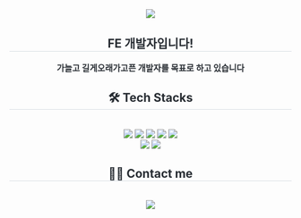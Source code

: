 <div align= "center">
    <img src="https://capsule-render.vercel.app/api?type=waving&color=auto&height=120&text=Welcome!&animation=&fontColor=000000&fontSize=70" />
    </div>
    <div align= "center"> 
    <h2 style="border-bottom: 1px solid #d8dee4; color: #282d33;"> FE 개발자입니다! </h2>  
    <div style="font-weight: 700; font-size: 15px; text-align: center; color: #282d33;"> 가늘고 길게오래가고픈 개발자를 목표로 하고 있습니다 </div> 
    </div>
    <div align= "center">
    <h2 style="border-bottom: 1px solid #d8dee4; color: #282d33;"> 🛠️ Tech Stacks </h2> <br> 
    <div style="margin: 0 auto; text-align: center;" align= "center"> <img src="https://img.shields.io/badge/Javascript-F7DF1E?style=for-the-badge&logo=Javascript&logoColor=white">
          <img src="https://img.shields.io/badge/Nest.js-000000?style=for-the-badge&logo=Next.js&logoColor=white">
          <img src="https://img.shields.io/badge/Node.js-339933?style=for-the-badge&logo=Node.js&logoColor=white">
          <img src="https://img.shields.io/badge/React-61DAFB?style=for-the-badge&logo=React&logoColor=white">
          <img src="https://img.shields.io/badge/Vercel-000000?style=for-the-badge&logo=Vercel&logoColor=white">
          <br/><img src="https://img.shields.io/badge/Notion-000000?style=for-the-badge&logo=Notion&logoColor=white">
          <img src="https://img.shields.io/badge/typescript-%23007ACC.svg?style=for-the-badge&logo=typescript&logoColor=white">
          </div>
    </div>
    <div align= "center">
    <h2 style="border-bottom: 1px solid #d8dee4; color: #282d33;"> 🧑‍💻 Contact me </h2> <br> 
    <div align= "center"> <a href=mailto:khksj0109@gmail.com> <img src="https://img.shields.io/badge/Gmail-EA4335?style=for-the-badge&logo=Gmail&logoColor=white&link=mailto:khksj0109@gmail.com"> </a>
          </div>  <br> 
    <div align= "center">  </div> 
    </div>
    

